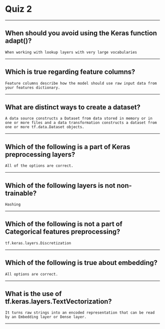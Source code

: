 # Quiz 2

---

## When should you avoid using the Keras function adapt()?

`When working with lookup layers with very large vocabularies`

---

## Which is true regarding feature columns?

`Feature columns describe how the model should use raw input data from your features dictionary.`

---

## What are distinct ways to create a dataset?

`A data source constructs a Dataset from data stored in memory or in one or more files and a data transformation constructs a dataset from one or more tf.data.Dataset objects.`

---

## Which of the following is a part of Keras preprocessing layers?

`All of the options are correct.`

---

## Which of the following layers is not non-trainable?

`Hashing`

---

## Which of the following is not a part of Categorical features preprocessing?

`tf.keras.layers.Discretization`

---

## Which of the following is true about embedding?

`All options are correct.`

---

## What is the use of tf.keras.layers.TextVectorization?

`It turns raw strings into an encoded representation that can be read by an Embedding layer or Dense layer.`

---
